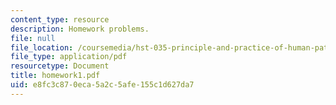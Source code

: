 ```yaml
---
content_type: resource
description: Homework problems.
file: null
file_location: /coursemedia/hst-035-principle-and-practice-of-human-pathology-spring-2003/e8fc3c870eca5a2c5afe155c1d627da7_homework1.pdf
file_type: application/pdf
resourcetype: Document
title: homework1.pdf
uid: e8fc3c87-0eca-5a2c-5afe-155c1d627da7
---
```

